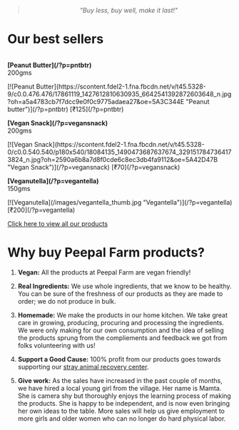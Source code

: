 <!-- 

Title: Good Products

-->
> <center><i>"Buy less, buy well, make it last!"</i></center>

  <!-- columns should be the immediate child of a .row -->
Our best sellers
==

<div class="row">
  <div class="one-third column">
  <p><strong>[Peanut Butter](/?p=pntbtr)</strong><br/>200gms</p>
  [![Peanut Butter](https://scontent.fdel2-1.fna.fbcdn.net/v/t45.5328-9/c0.0.476.476/17861119_1427612810630935_6642541392872603648_n.jpg?oh=a5a4783cb7f7dcc9e0f0c9775adaea27&oe=5A3C344E "Peanut butter")](/?p=pntbtr)
  [₹125](/?p=pntbtr)
    <!--<a href="https://www.e-junkie.com/ecom/gb.php?c=cart&cl=328984&i=pntbtr250&ejc=2&on0=Do+you+want+it+with+Cacao%3F&os0=Yes%2C+please%21&o1=No+gift+pack" target="ej_ejc" class="ec_ejc_thkbx" onclick="return EJEJC_lc(this);">₹125</a>-->
  </div>
  <div class="one-third column">
  <p><strong>[Vegan Snack](/?p=vegansnack)</strong><br/>200gms</p>
  [![Vegan Snack](https://scontent.fdel2-1.fna.fbcdn.net/v/t45.5328-0/c0.0.540.540/p180x540/18084135_1490473687637674_3291517847364173824_n.jpg?oh=2590a6b8a7d8f0cde6c8ec3db4fa9112&oe=5A42D47B "Vegan Snack")](/?p=vegansnack)
    <!--<a href="https://www.e-junkie.com/ecom/gb.php?c=cart&cl=328984&i=vgnsnk&ejc=2" target="ej_ejc" class="ec_ejc_thkbx" onclick="return EJEJC_lc(this);">₹70</a>-->
    [₹70](/?p=vegansnack)
  </div>
  <div class="one-third column">
  <p><strong>[Veganutella](/?p=vegantella)</strong><br/>150gms</p>
    [![Veganutella](/images/vegantella_thumb.jpg "Vegantella")](/?p=vegantella)
    <!--<a href="https://www.e-junkie.com/ecom/gb.php?c=cart&cl=328984&i=vgnt150&ejc=2&o1=No+gift+pack" target="ej_ejc" class="ec_ejc_thkbx" onclick="return EJEJC_lc(this);">₹200</a>-->
    [₹200](/?p=vegantella)
    </div>
</div>

[Click here to view all our products](https://www.e-junkie.com/peepalfarm)

<!-- 
just use a number and class 'column' or 'columns' 
<div class="row">
  <div class="six columns">Two</div>
  <div class="six columns">Ten</div>
</div>
-->

<!--
All the products which you find here for sale were grown or made or procured by us as we consume them ourselves. 
-->
<a name="story"></a>
Why buy Peepal Farm products?
==

1. **Vegan:** All the products at Peepal Farm are vegan friendly! 

2. **Real Ingredients:** We use whole ingredients, that we know to be healthy. You can be sure of the freshness of our products as they are made to order; we do not produce in bulk.

3. **Homemade:** We make the products in our home kitchen. We take great care in growing, producing, procuring and processing the ingredients. We were only making for our own consumption and the idea of selling the products sprung from the compliements and feedback we got from folks volunteering with us!

4. **Support a Good Cause:** 100% profit from our products goes towards supporting our [stray animal recovery center](/?p=recovery).

5. **Give work:** As the sales have increased in the past couple of months, we have hired a local young girl from the village. Her name is Mamta. She is camera shy but thoroughly enjoys the learning process of making the products. She is happy to be independent, and is now even bringing her own ideas to the table. More sales will help us give employment to more girls and older women who can no longer do hard physical labor.
